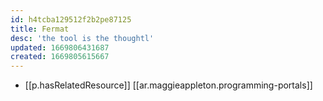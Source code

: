 ```yaml
---
id: h4tcba129512f2b2pe87125
title: Fermat
desc: 'the tool is the thoughtl'
updated: 1669806431687
created: 1669805615667
---
```



- [[p.hasRelatedResource]] [[ar.maggieappleton.programming-portals]]